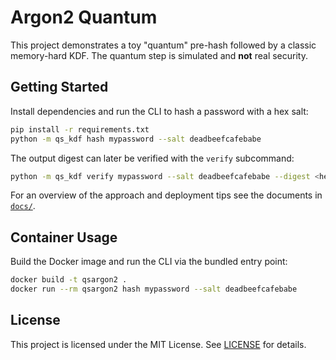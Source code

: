# Argon2 Quantum

This project demonstrates a toy "quantum" pre-hash followed by a classic
memory-hard KDF. The quantum step is simulated and **not** real security.

## Getting Started

Install dependencies and run the CLI to hash a password with a hex salt:

```bash
pip install -r requirements.txt
python -m qs_kdf hash mypassword --salt deadbeefcafebabe
```

The output digest can later be verified with the `verify` subcommand:

```bash
python -m qs_kdf verify mypassword --salt deadbeefcafebabe --digest <hex>
```

For an overview of the approach and deployment tips see the documents in
[`docs/`](docs/).

## Container Usage

Build the Docker image and run the CLI via the bundled entry point:

```bash
docker build -t qsargon2 .
docker run --rm qsargon2 hash mypassword --salt deadbeefcafebabe
```


## License

This project is licensed under the MIT License. See [LICENSE](LICENSE) for
details.
